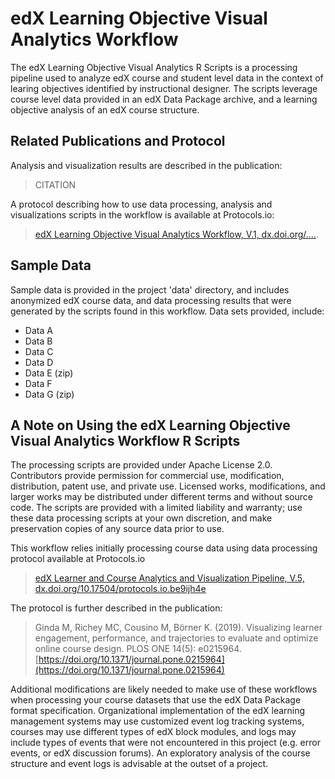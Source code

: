# edX Learning Objective Visual Analytics Workflow
The edX Learning Objective Visual Analytics R Scripts is a processing pipeline used to analyze edX course and student level data in the context of learing objectives identified by instructional designer. The scripts leverage course level data provided in an edX Data Package archive, and a learning objective analysis of an edX course structure.

## Related Publications and Protocol
Analysis and visualization results are described in the publication:

> CITATION

A protocol describing how to use data processing, analysis and visualizations scripts in the workflow is available at Protocols.io:

> [edX Learning Objective Visual Analytics Workflow, V.1, dx.doi.org/....](). 

## Sample Data
Sample data is provided in the project 'data' directory, and includes anonymized edX course data, and data processing results that were generated by the scripts found in this workflow. Data sets provided, include:

* Data A
* Data B
* Data C
* Data D
* Data E (zip)
* Data F
* Data G (zip)

## A Note on Using the edX Learning Objective Visual Analytics Workflow R Scripts
The processing scripts are provided under Apache License 2.0. Contributors provide permission for commercial use, modification, distribution, patent use, and private use.  Licensed works, modifications, and larger works may be distributed under different terms and without source code. The scripts are provided with a limited liability and warranty; use these data processing scripts at your own discretion, and make preservation copies of any source data prior to use.

This workflow relies initially processing course data using data processing protocol available at Protocols.io

> [edX Learner and Course Analytics and Visualization Pipeline, V.5, dx.doi.org/10.17504/protocols.io.be9ijh4e](https://www.protocols.io/view/edx-learner-and-course-analytics-and-visualization-be9ijh4e)

The protocol is further described in the publication:

> Ginda M, Richey MC, Cousino M, Börner K. (2019). Visualizing learner engagement, performance, and trajectories to evaluate and optimize online course design.  PLOS ONE  14(5): e0215964.
> [https://doi.org/10.1371/journal.pone.0215964](https://doi.org/10.1371/journal.pone.0215964)

Additional modifications are likely needed to make use of these workflows when processing your course datasets that use the edX Data Package format specification. Organizational implementation of the edX learning management systems may use customized event log tracking systems, courses may use different types of edX block modules, and logs may include types of events that were not encountered in this project (e.g. error events, or edX discussion forums). An exploratory analysis of the course structure and event logs is advisable at the outset of a project.